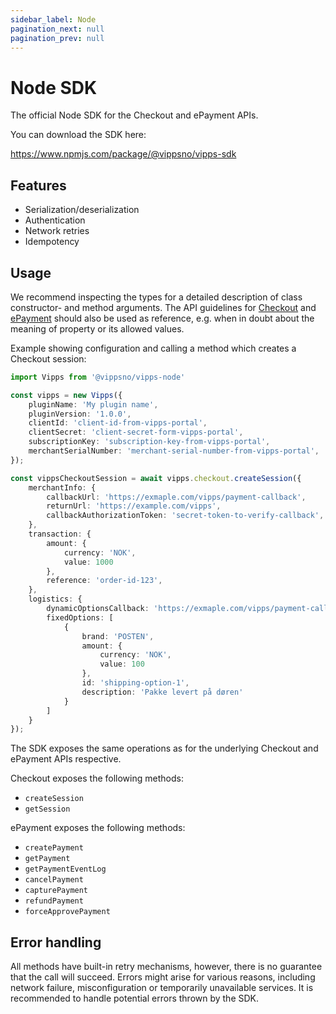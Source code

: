 ```yaml
---
sidebar_label: Node
pagination_next: null
pagination_prev: null
---
```


# Node SDK

The official Node SDK for the Checkout and ePayment APIs.

You can download the SDK here:

<https://www.npmjs.com/package/@vippsno/vipps-sdk>

## Features

- Serialization/deserialization
- Authentication
- Network retries
- Idempotency

## Usage

We recommend inspecting the types for a detailed description of class constructor- and method arguments. The API guidelines for [Checkout](https://vippsas.github.io/vipps-developer-docs/docs/APIs/checkout-api) and [ePayment](https://vippsas.github.io/vipps-developer-docs/docs/APIs/epayment-api) should also be used as reference, e.g. when in doubt about the meaning of property or its allowed values.

Example showing configuration and calling a method which creates a Checkout session:

```typescript
import Vipps from '@vippsno/vipps-node'

const vipps = new Vipps({
    pluginName: 'My plugin name',
    pluginVersion: '1.0.0',
    clientId: 'client-id-from-vipps-portal',
    clientSecret: 'client-secret-form-vipps-portal',
    subscriptionKey: 'subscription-key-from-vipps-portal',
    merchantSerialNumber: 'merchant-serial-number-from-vipps-portal',
});

const vippsCheckoutSession = await vipps.checkout.createSession({
    merchantInfo: {
        callbackUrl: 'https://exmaple.com/vipps/payment-callback',
        returnUrl: 'https://example.com/vipps',
        callbackAuthorizationToken: 'secret-token-to-verify-callback',
    },
    transaction: {
        amount: {
            currency: 'NOK',
            value: 1000
        },
        reference: 'order-id-123',
    },
    logistics: {
        dynamicOptionsCallback: 'https://exmaple.com/vipps/payment-callback',
        fixedOptions: [
            {
                brand: 'POSTEN',
                amount: {
                    currency: 'NOK',
                    value: 100
                },
                id: 'shipping-option-1',
                description: 'Pakke levert på døren'
            }
        ]
    }
});
```

The SDK exposes the same operations as for the underlying Checkout and ePayment APIs respective.

Checkout exposes the following methods:

- `createSession`
- `getSession`

ePayment exposes the following methods:

- `createPayment`
- `getPayment`
- `getPaymentEventLog`
- `cancelPayment`
- `capturePayment`
- `refundPayment`
- `forceApprovePayment`

## Error handling

All methods have built-in retry mechanisms, however, there is no guarantee that the call will succeed. Errors might arise for various reasons, including network failure, misconfiguration or temporarily unavailable services. It is recommended to handle potential errors thrown by the SDK.

